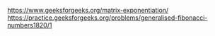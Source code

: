 https://www.geeksforgeeks.org/matrix-exponentiation/
https://practice.geeksforgeeks.org/problems/generalised-fibonacci-numbers1820/1
